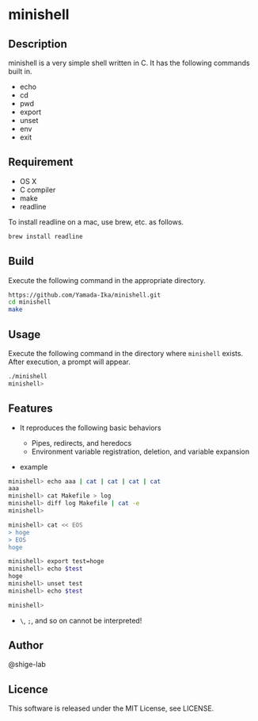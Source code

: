 # minishell

## Description
minishell is a very simple shell written in C.
It has the following commands built in.

- echo
- cd
- pwd
- export
- unset
- env
- exit

## Requirement
- OS X
- C compiler
- make
- readline

To install readline on a mac, use brew, etc. as follows.

``` sh
brew install readline
```

## Build
Execute the following command in the appropriate directory.

``` sh
https://github.com/Yamada-Ika/minishell.git
cd minishell
make
```

## Usage
Execute the following command in the directory where `minishell` exists.
After execution, a prompt will appear.

``` sh
./minishell
minishell>
```

## Features
- It reproduces the following basic behaviors
  - Pipes, redirects, and heredocs
  - Environment variable registration, deletion, and variable expansion

- example

``` sh
minishell> echo aaa | cat | cat | cat | cat
aaa
minishell> cat Makefile > log
minishell> diff log Makefile | cat -e
minishell>
```

``` sh
minishell> cat << EOS
> hoge
> EOS
hoge
```

``` sh
minishell> export test=hoge
minishell> echo $test
hoge
minishell> unset test
minishell> echo $test

minishell>
```

- `\`, `;`, and so on cannot be interpreted!

## Author
@shige-lab

## Licence
This software is released under the MIT License, see LICENSE.
